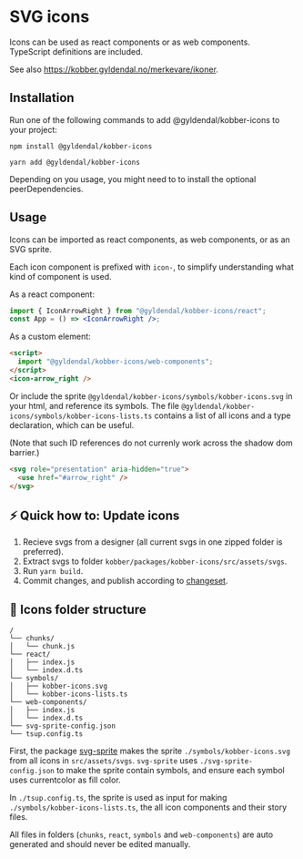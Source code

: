 # SVG icons

Icons can be used as react components or as web components.<br />
TypeScript definitions are included.

See also https://kobber.gyldendal.no/merkevare/ikoner.

## Installation

Run one of the following commands to add @gyldendal/kobber-icons to your project:

```
npm install @gyldendal/kobber-icons
```

```
yarn add @gyldendal/kobber-icons
```

Depending on you usage, you might need to to install the optional peerDependencies.

## Usage

Icons can be imported as react components, as web components, or as an SVG sprite.

Each icon component is prefixed with `icon-`, to simplify understanding what kind of component is used.

As a react component:

```jsx
import { IconArrowRight } from "@gyldendal/kobber-icons/react";
const App = () => <IconArrowRight />;
```

As a custom element:

```html
<script>
  import "@gyldendal/kobber-icons/web-components";
</script>
<icon-arrow_right />
```

Or include the sprite `@gyldendal/kobber-icons/symbols/kobber-icons.svg` in your html, and reference its symbols.
The file `@gyldendal/kobber-icons/symbols/kobber-icons-lists.ts` contains a list of all icons and a type declaration, which can be useful.

(Note that such ID references do not currenly work across the shadow dom barrier.)

```html
<svg role="presentation" aria-hidden="true">
  <use href="#arrow_right" />
</svg>
```

## ⚡ Quick how to: Update icons

1. Recieve svgs from a designer (all current svgs in one zipped folder is preferred).
2. Extract svgs to folder `kobber/packages/kobber-icons/src/assets/svgs`.
3. Run `yarn build`.
4. Commit changes, and publish according to [changeset](../../.changeset/README.md).

## 🧱 Icons folder structure

```
/
└── chunks/
│   └── chunk.js
└── react/
│   ├── index.js
│   └── index.d.ts
└── symbols/
│   ├── kobber-icons.svg
│   └── kobber-icons-lists.ts
└── web-components/
│   ├── index.js
│   └── index.d.ts
└── svg-sprite-config.json
└── tsup.config.ts
```

First, the package [svg-sprite](https://github.com/svg-sprite/svg-sprite) makes the sprite `./symbols/kobber-icons.svg` from all icons in `src/assets/svgs`. `svg-sprite` uses `./svg-sprite-config.json` to make the sprite contain symbols, and ensure each symbol uses currentcolor as fill color.

In `./tsup.config.ts`, the sprite is used as input for making `./symbols/kobber-icons-lists.ts`, the all icon components and their story files.

All files in folders (`chunks`, `react`, `symbols` and `web-components`) are auto generated and should never be edited manually.
